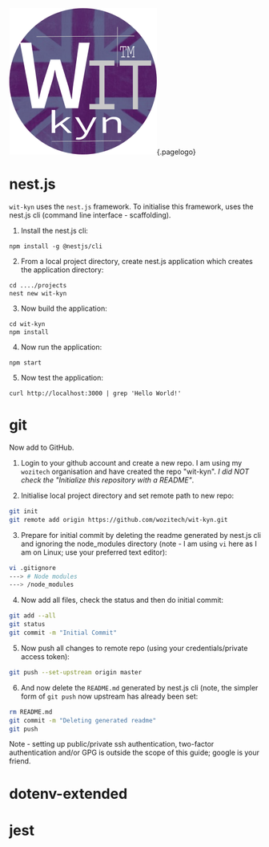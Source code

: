 ![2018 Wit Kyn](/uploads/corporate/2018-wit-kyn.png "2018 Wit Kyn"){.pagelogo}
<!-- TITLE: wit-kyn Initilisation -->
<!-- SUBTITLE: Initialising the wit-kyn project -->

# nest.js
`wit-kyn` uses the `nest.js` framework. To initialise this framework, uses the nest.js cli (command line interface - scaffolding).

1. Install the nest.js cli:
```text
npm install -g @nestjs/cli
```

2. From a local project directory, create nest.js application which creates the application directory:
```text
cd ..../projects
nest new wit-kyn
```

3. Now build the application:
```text
cd wit-kyn
npm install
```

4. Now run the application:
```text
npm start
```

5. Now test the application:
```text
curl http://localhost:3000 | grep 'Hello World!'
```


# git
Now add to GitHub.

1. Login to your github account and create a new repo. I am using my `wozitech` organisation and have created the repo "wit-kyn". *I did NOT check the "Initialize this repository with a README"*.

2. Initialise local project directory and set remote path to new repo:
```bash
git init
git remote add origin https://github.com/wozitech/wit-kyn.git
```

3. Prepare for initial commit by deleting the readme generated by nest.js cli and ignoring the node_modules directory (note - I am using `vi` here as I am on Linux; use your preferred text editor):
```bash
vi .gitignore
---> # Node modules
---> /node_modules
```

4. Now add all files, check the status and then do initial commit:
```bash
git add --all
git status
git commit -m "Initial Commit"
```

5. Now push all changes to remote repo (using your credentials/private access token):
```bash
git push --set-upstream origin master
```

6. And now delete the `README.md` generated by nest.js cli (note, the simpler form of `git push` now upstream has already been set:
```bash
rm README.md
git commit -m "Deleting generated readme"
git push
```

Note - setting up public/private ssh authentication, two-factor authentication and/or GPG is outside the scope of this guide; google is your friend.
# dotenv-extended

# jest